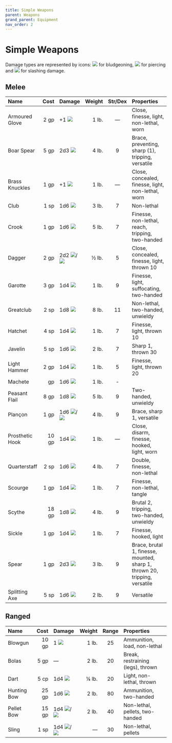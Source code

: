 ```yaml
---
title: Simple Weapons
parent: Weapons
grand_parent: Equipment
nav_order: 2
---
```


# Simple Weapons
Damage types are represented by icons: <img src="https://img.icons8.com/ios-glyphs/12/FFFFFF/thor-hammer.png"> for bludgeoning, <img src="https://img.icons8.com/ios-filled/12/FFFFFF/archer.png"> for piercing and <img src="https://img.icons8.com/ios-filled/12/FFFFFF/sword.png"> for slashing damage.

## Melee

| Name | Cost | Damage | Weight | Str/Dex | Properties | 
|:-----|-----:|:-------|-------:|:-------:|:-----------|
| Armoured Glove | 2 gp | +1 <img src="https://img.icons8.com/ios-glyphs/12/FFFFFF/thor-hammer.png"> | 1 lb. | — | Close, finesse, light, non-lethal, worn |
| Boar Spear | 5 gp | 2d3 <img src="https://img.icons8.com/ios-filled/12/FFFFFF/archer.png"> | 4 lb. | 9 | Brace, preventing, sharp (1), tripping, versatile |
| Brass Knuckles | 1 gp | +1 <img src="https://img.icons8.com/ios-glyphs/12/FFFFFF/thor-hammer.png"> | 1 lb. | — | Close, concealed, finesse, light, non-lethal, worn |
| Club | 1 sp | 1d6 <img src="https://img.icons8.com/ios-glyphs/12/FFFFFF/thor-hammer.png"> | 3 lb. | 7 | Non-lethal |
| Crook | 1 gp | 1d6 <img src="https://img.icons8.com/ios-glyphs/12/FFFFFF/thor-hammer.png"> | 5 lb. | 7 | Finesse, non-lethal, reach, tripping, two-handed |
| Dagger | 2 gp | 2d2 <img src="https://img.icons8.com/ios-filled/12/FFFFFF/archer.png">/<img src="https://img.icons8.com/ios-filled/12/FFFFFF/sword.png"> | ½ lb. | 5 | Close, concealed, finesse, light, thrown 10 |
| Garotte | 3 gp | 1d4 <img src="https://img.icons8.com/ios-filled/12/FFFFFF/sword.png"> | 1 lb. | 9 | Finesse, light, suffocating, two-handed |
| Greatclub | 2 sp | 1d8 <img src="https://img.icons8.com/ios-glyphs/12/FFFFFF/thor-hammer.png"> | 8 lb. | 11 | Non-lethal, two-handed, unwieldy |
| Hatchet | 4 sp | 1d4 <img src="https://img.icons8.com/ios-filled/12/FFFFFF/sword.png"> | 1 lb. | 7 | Finesse, light, thrown 10 |
| Javelin | 5 sp | 1d6 <img src="https://img.icons8.com/ios-filled/12/FFFFFF/archer.png"> | 2 lb. | 7 | Sharp 1, thrown 30 |
| Light Hammer | 2 gp | 1d4 <img src="https://img.icons8.com/ios-glyphs/12/FFFFFF/thor-hammer.png"> | 1 lb. | 5 | Finesse, light, thrown 20 |
| Machete | gp | 1d6 <img src="https://img.icons8.com/ios-filled/12/FFFFFF/sword.png"> | 1 lb. | - |
| Peasant Flail | 8 gp | 1d8 <img src="https://img.icons8.com/ios-glyphs/12/FFFFFF/thor-hammer.png"> | 5 lb. | 9 | Two-handed, unwieldy |
| Plançon | 1 gp | 1d6 <img src="https://img.icons8.com/ios-glyphs/12/FFFFFF/thor-hammer.png">/<img src="https://img.icons8.com/ios-filled/12/FFFFFF/archer.png"> | 4 lb. | 9 | Brace, sharp 1, versatile |
| Prosthetic Hook | 10 gp | 1d4 <img src="https://img.icons8.com/ios-filled/12/FFFFFF/archer.png"> | 1 lb. | — | Close, disarm, finesse, hooked, light, worn |
| Quarterstaff | 2 sp | 1d6 <img src="https://img.icons8.com/ios-glyphs/12/FFFFFF/thor-hammer.png"> | 4 lb. | 7 | Double, finesse, non-lethal |
| Scourge | 1 gp | 1d4 <img src="https://img.icons8.com/ios-filled/12/FFFFFF/sword.png"> | 1 lb. | 7 | Finesse, non-lethal, tangle |
| Scythe | 18 gp | 1d8 <img src="https://img.icons8.com/ios-filled/12/FFFFFF/sword.png"> | 4 lb. | 9 | Brutal 2, tripping, two-handed, unwieldy |
| Sickle | 1 gp | 1d4 <img src="https://img.icons8.com/ios-filled/12/FFFFFF/sword.png"> | 1 lb. | 7 | Finesse, hooked, light |
| Spear | 1 gp | 2d3 <img src="https://img.icons8.com/ios-filled/12/FFFFFF/archer.png"> | 3 lb. | 9 | Brace, brutal 1, finesse, mounted, sharp 1, thrown 20, tripping, versatile |
| Splitting Axe | 5 sp | 1d6 <img src="https://img.icons8.com/ios-filled/12/FFFFFF/sword.png"> | 2 lb. | 9 | Versatile |

## Ranged

| Name | Cost | Damage | Weight | Range | Properties |
|:-----|-----:|:-------|-------:|:-----:|:-----------|
| Blowgun | 10 gp | 1 <img src="https://img.icons8.com/ios-filled/12/FFFFFF/archer.png"> | 1 lb. | 25 | Ammunition, load, non-lethal |
| Bolas | 5 gp | — | 2 lb. | 20 | Break, restraining (legs), thrown |
| Dart | 5 cp | 1d4 <img src="https://img.icons8.com/ios-filled/12/FFFFFF/archer.png"> | ¼ lb. | 20 | Light, non-lethal, thrown |
| Hunting Bow | 25 gp | 1d6 <img src="https://img.icons8.com/ios-filled/12/FFFFFF/archer.png"> | 2 lb.| 80 | Ammunition, two-handed |
| Pellet Bow | 15 gp | 1d4 <img src="https://img.icons8.com/ios-glyphs/12/FFFFFF/thor-hammer.png">/<img src="https://img.icons8.com/ios-filled/12/FFFFFF/archer.png"> | 2 lb. | 40 | Non-lethal, pellets, two-handed |
| Sling | 1 sp | 1d4 <img src="https://img.icons8.com/ios-glyphs/12/FFFFFF/thor-hammer.png">/<img src="https://img.icons8.com/ios-filled/12/FFFFFF/archer.png"> | — | 30 | Non-lethal, pellets |
